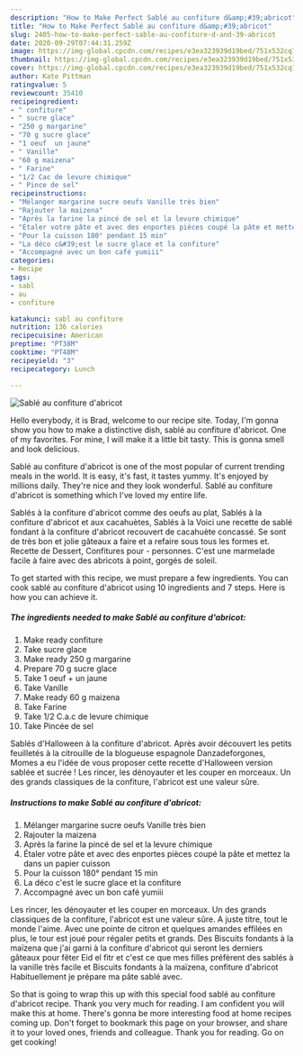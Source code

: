 ```yaml
---
description: "How to Make Perfect Sablé au confiture d&amp;#39;abricot"
title: "How to Make Perfect Sablé au confiture d&amp;#39;abricot"
slug: 2405-how-to-make-perfect-sable-au-confiture-d-and-39-abricot
date: 2020-09-29T07:44:31.259Z
image: https://img-global.cpcdn.com/recipes/e3ea323939d19bed/751x532cq70/sable-au-confiture-dabricot-photo-principale-de-la-recette.jpg
thumbnail: https://img-global.cpcdn.com/recipes/e3ea323939d19bed/751x532cq70/sable-au-confiture-dabricot-photo-principale-de-la-recette.jpg
cover: https://img-global.cpcdn.com/recipes/e3ea323939d19bed/751x532cq70/sable-au-confiture-dabricot-photo-principale-de-la-recette.jpg
author: Kate Pittman
ratingvalue: 5
reviewcount: 35410
recipeingredient:
- " confiture"
- " sucre glace"
- "250 g margarine"
- "70 g sucre glace"
- "1 oeuf  un jaune"
- " Vanille"
- "60 g maizena"
- " Farine"
- "1/2 Cac de levure chimique"
- " Pince de sel"
recipeinstructions:
- "Mélanger margarine sucre oeufs Vanille très bien"
- "Rajouter la maizena"
- "Après la farine la pincé de sel et la levure chimique"
- "Étaler votre pâte et avec des enportes pièces coupé la pâte et mettez la dans un papier cuisson"
- "Pour la cuisson 180° pendant 15 min"
- "La déco c&#39;est le sucre glace et la confiture"
- "Accompagné avec un bon café yumiii"
categories:
- Recipe
tags:
- sabl
- au
- confiture

katakunci: sabl au confiture 
nutrition: 136 calories
recipecuisine: American
preptime: "PT38M"
cooktime: "PT48M"
recipeyield: "3"
recipecategory: Lunch

---
```



![Sablé au confiture d&#39;abricot](https://img-global.cpcdn.com/recipes/e3ea323939d19bed/751x532cq70/sable-au-confiture-dabricot-photo-principale-de-la-recette.jpg)

Hello everybody, it is Brad, welcome to our recipe site. Today, I'm gonna show you how to make a distinctive dish, sablé au confiture d&#39;abricot. One of my favorites. For mine, I will make it a little bit tasty. This is gonna smell and look delicious.

Sablé au confiture d&#39;abricot is one of the most popular of current trending meals in the world. It is easy, it's fast, it tastes yummy. It's enjoyed by millions daily. They're nice and they look wonderful. Sablé au confiture d&#39;abricot is something which I've loved my entire life.

Sablés à la confiture d&#39;abricot comme des oeufs au plat, Sablés à la confiture d&#39;abricot et aux cacahuètes, Sablés à la Voici une recette de sablé fondant à la confiture d&#39;abricot recouvert de cacahuète concassé. Se sont de très bon et jolie gâteaux a faire et a refaire sous tous les formes et. Recette de Dessert, Confitures pour - personnes. C&#39;est une marmelade facile à faire avec des abricots à point, gorgés de soleil.


To get started with this recipe, we must prepare a few ingredients. You can cook sablé au confiture d&#39;abricot using 10 ingredients and 7 steps. Here is how you can achieve it.

<!--inarticleads1-->

##### The ingredients needed to make Sablé au confiture d&#39;abricot:

1. Make ready  confiture
1. Take  sucre glace
1. Make ready 250 g margarine
1. Prepare 70 g sucre glace
1. Take 1 oeuf + un jaune
1. Take  Vanille
1. Make ready 60 g maizena
1. Take  Farine
1. Take 1/2 C.a.c de levure chimique
1. Take  Pincée de sel


Sablés d&#39;Halloween à la confiture d&#39;abricot. Après avoir découvert les petits feuilletés à la citrouille de la blogueuse espagnole Danzadeforgones, Momes a eu l&#39;idée de vous proposer cette recette d&#39;Halloween version sablée et sucrée ! Les rincer, les dénoyauter et les couper en morceaux. Un des grands classiques de la confiture, l&#39;abricot est une valeur sûre. 

<!--inarticleads2-->

##### Instructions to make Sablé au confiture d&#39;abricot:

1. Mélanger margarine sucre oeufs Vanille très bien
1. Rajouter la maizena
1. Après la farine la pincé de sel et la levure chimique
1. Étaler votre pâte et avec des enportes pièces coupé la pâte et mettez la dans un papier cuisson
1. Pour la cuisson 180° pendant 15 min
1. La déco c&#39;est le sucre glace et la confiture
1. Accompagné avec un bon café yumiii


Les rincer, les dénoyauter et les couper en morceaux. Un des grands classiques de la confiture, l&#39;abricot est une valeur sûre. A juste titre, tout le monde l&#39;aime. Avec une pointe de citron et quelques amandes effilées en plus, le tour est joué pour régaler petits et grands. Des Biscuits fondants à la maïzena que j&#39;ai garni à la confiture d&#39;abricot qui seront les derniers gâteaux pour fêter Eid el fitr et c&#39;est ce que mes filles préfèrent des sablés à la vanille très facile et Biscuits fondants à la maïzena, confiture d&#39;abricot Habituellement je prépare ma pâte sablé avec. 

So that is going to wrap this up with this special food sablé au confiture d&#39;abricot recipe. Thank you very much for reading. I am confident you will make this at home. There's gonna be more interesting food at home recipes coming up. Don't forget to bookmark this page on your browser, and share it to your loved ones, friends and colleague. Thank you for reading. Go on get cooking!
